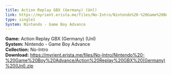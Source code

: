```yaml
---
title: Action Replay GBX (Germany) (Unl)
link: https://myrient.erista.me/files/No-Intro/Nintendo%20-%20Game%20Boy%20Advance/Action%20Replay%20GBX%20(Germany)%20(Unl).zip
type: single1
System: Nintendo - Game Boy Advance
---
```

<b>Game:</b> Action Replay GBX (Germany) (Unl)<br>
<b>System:</b> Nintendo - Game Boy Advance<br>
<b>Collection:</b> No-Intro<br>
<b>Download:</b> https://myrient.erista.me/files/No-Intro/Nintendo%20-%20Game%20Boy%20Advance/Action%20Replay%20GBX%20(Germany)%20(Unl).zip